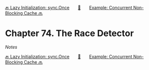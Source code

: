 [🔙 Lazy Initialization: sync.Once][previous-chapter]&nbsp;&nbsp;&nbsp;&nbsp;&nbsp;&nbsp;&nbsp;[🏡][readme]&nbsp;&nbsp;&nbsp;&nbsp;&nbsp;&nbsp;&nbsp;[Example: Concurrent Non-Blocking Cache 🔜][upcoming-chapter]

# Chapter 74. The Race Detector

_Notes_

[🔙 Lazy Initialization: sync.Once][previous-chapter]&nbsp;&nbsp;&nbsp;&nbsp;&nbsp;&nbsp;&nbsp;[🏡][readme]&nbsp;&nbsp;&nbsp;&nbsp;&nbsp;&nbsp;&nbsp;[Example: Concurrent Non-Blocking Cache 🔜][upcoming-chapter]

[readme]: README.md
[previous-chapter]: ch073-lazy-initialization-sync.once.md
[upcoming-chapter]: ch075-example-concurrent-non-blocking-cache.md
